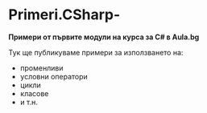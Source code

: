﻿# Primeri.CSharp-
**Примери от първите модули на курса за С# в Aula.bg**

Тук ще публикуваме примери за използването на:
* променливи
* условни оператори
* цикли
* класове
* и т.н.
